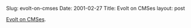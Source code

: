 Slug: evolt-on-cmses
Date: 2001-02-27
Title: Evolt on CMSes
layout: post

<a href="http://www.evolt.org/article/Your_clients_need_a_Content_Management_System/20/5127/index.html">Evolt on CMSes</a>.
